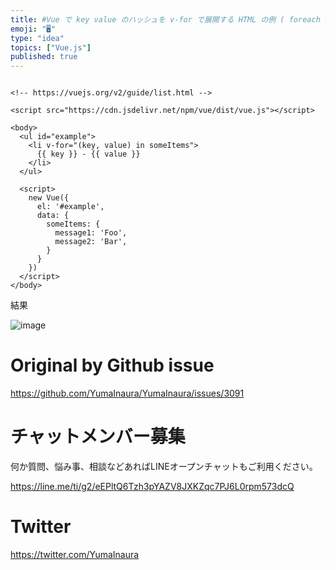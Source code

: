 ```yaml
---
title: #Vue で key value のハッシュを v-for で展開する HTML の例 ( foreach key value array 
emoji: "🖥"
type: "idea"
topics: ["Vue.js"]
published: true
---
```


```vue

<!-- https://vuejs.org/v2/guide/list.html -->

<script src="https://cdn.jsdelivr.net/npm/vue/dist/vue.js"></script>

<body>
  <ul id="example">
    <li v-for="(key, value) in someItems">
      {{ key }} - {{ value }}
    </li>
  </ul>

  <script>
    new Vue({
      el: '#example',
      data: {
        someItems: {
          message1: 'Foo',
          message2: 'Bar',
        }
      }
    })
  </script>
</body>
```

結果

![image](https://user-images.githubusercontent.com/13635059/80557707-c78a5e80-8a12-11ea-9f82-76502b93a78a.png)


# Original by Github issue

https://github.com/YumaInaura/YumaInaura/issues/3091











<!-- Update From Qiita API -->

# チャットメンバー募集


何か質問、悩み事、相談などあればLINEオープンチャットもご利用ください。

https://line.me/ti/g2/eEPltQ6Tzh3pYAZV8JXKZqc7PJ6L0rpm573dcQ





# Twitter


https://twitter.com/YumaInaura


<!-- Update From Qiita API -->


